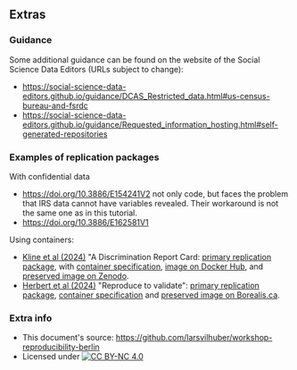 
## Extras

### Guidance

Some additional guidance can be found on the website of the Social Science Data Editors (URLs subject to change):

-   <https://social-science-data-editors.github.io/guidance/DCAS_Restricted_data.html#us-census-bureau-and-fsrdc>
-   <https://social-science-data-editors.github.io/guidance/Requested_information_hosting.html#self-generated-repositories>

### Examples of replication packages

With confidential data

-    <https://doi.org/10.3886/E154241V2> not only code, but faces the problem that IRS data cannot have variables revealed. Their workaround is not the same one as in this tutorial.
-    <https://doi.org/10.3886/E162581V1> 

Using containers:

- [Kline et al (2024)](https://doi.org/10.1257/aer.20230700) "A Discrimination Report Card: [primary replication package](https://doi.org/10.3886/E198284V1), with [container specification](https://github.com/AEADataEditor/docker-aer-2023-0700/), [image on Docker Hub](https://hub.docker.com/r/aeadataeditor/aer-2023-0700), and [preserved image on Zenodo](https://doi.org/10.5281/zenodo.11080918).  
- [Herbert et al (2024)](https://doi.org/10.1111/caje.12728) "Reproduce to validate": [primary replication package](https://doi.org/10.5683/SP3/GJVVLI), [container specification](https://github.com/larsvilhuber/aej-applied-replications-public/) and [preserved image on Borealis.ca](https://doi.org/10.5683/SP3/HBBHRO).

### Extra info


- This document's source: <https://github.com/larsvilhuber/workshop-reproducibility-berlin>
- Licensed under [![CC BY-NC 4.0](/images/cc-by-nc-80x15.png)](https://creativecommons.org/licenses/by-nc/4.0/)